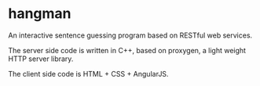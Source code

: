 # hangman

An interactive sentence guessing program based on RESTful web services.

The server side code is written in C++, based on proxygen, a light weight HTTP server library.

The client side code is HTML + CSS + AngularJS.
